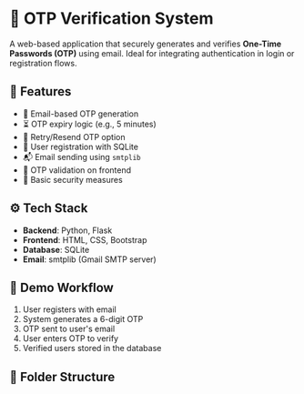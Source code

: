 # 🔐 OTP Verification System

A web-based application that securely generates and verifies **One-Time Passwords (OTP)** using email. Ideal for integrating authentication in login or registration flows.

## 🌟 Features
- 📩 Email-based OTP generation
- ⏳ OTP expiry logic (e.g., 5 minutes)
- 🔁 Retry/Resend OTP option
- 🧑 User registration with SQLite
- 📬 Email sending using `smtplib`
- 🧪 OTP validation on frontend
- 🔐 Basic security measures

## ⚙️ Tech Stack
- **Backend**: Python, Flask
- **Frontend**: HTML, CSS, Bootstrap
- **Database**: SQLite
- **Email**: smtplib (Gmail SMTP server)

## 🧪 Demo Workflow
1. User registers with email
2. System generates a 6-digit OTP
3. OTP sent to user's email
4. User enters OTP to verify
5. Verified users stored in the database

## 📁 Folder Structure
